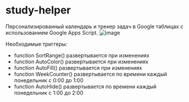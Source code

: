 # study-helper
Персонализированный календарь и трекер задач в Google таблицах с использованием Google Apps Script.
![image](https://github.com/irinazobova/study-helper/assets/141981835/fd3569fa-1b6d-45b1-afb2-2c85bbcfb79c)

Необходимые триггеры:
*  function SortRange()
развертывается при изменениях
*  function AutoColor()
развертывается при изменениях
*  function AutoFill()
развертывается при изменениях
*  function WeekCounter()
развертывается по времени каждый понедельник с 0:00 до 1:00
*  function AutoHide()
развертывается по времени каждый понедельник с 1:00 до 2:00
